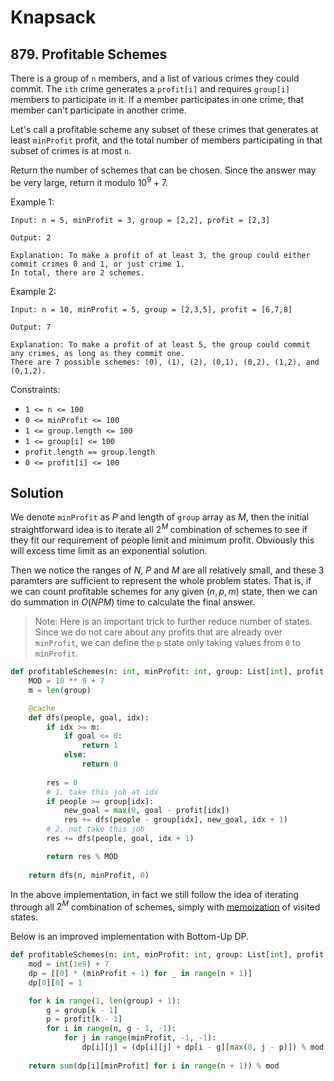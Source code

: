 # Knapsack

## 879. Profitable Schemes

There is a group of `n` members, and a list of various crimes they could commit. The `ith` crime generates a `profit[i]` and requires `group[i]` members to participate in it. If a member participates in one crime, that member can't participate in another crime.

Let's call a profitable scheme any subset of these crimes that generates at least `minProfit` profit, and the total number of members participating in that subset of crimes is at most `n`.

Return the number of schemes that can be chosen. Since the answer may be very large, return it modulo $10^9+7$.

Example 1:

```text
Input: n = 5, minProfit = 3, group = [2,2], profit = [2,3]

Output: 2

Explanation: To make a profit of at least 3, the group could either commit crimes 0 and 1, or just crime 1.
In total, there are 2 schemes.
```

Example 2:

```text
Input: n = 10, minProfit = 5, group = [2,3,5], profit = [6,7,8]

Output: 7

Explanation: To make a profit of at least 5, the group could commit any crimes, as long as they commit one.
There are 7 possible schemes: (0), (1), (2), (0,1), (0,2), (1,2), and (0,1,2).
```

Constraints:

- `1 <= n <= 100`
- `0 <= minProfit <= 100`
- `1 <= group.length <= 100`
- `1 <= group[i] <= 100`
- `profit.length == group.length`
- `0 <= profit[i] <= 100`

## Solution

We denote `minProfit` as $P$ and length of `group` array as $M$, then the initial straightforward idea is to iterate all $2^M$ combination of schemes to see if they fit our requirement of people limit and minimum profit. Obviously this will excess time limit as an exponential solution.

Then we notice the ranges of $N$, $P$ and $M$ are all relatively small, and these 3 paramters are sufficient to represent the whole problem states. That is, if we can count profitable schemes for any given $(n, p, m)$ state, then we can do summation in $O(NPM)$ time to calculate the final answer.

> Note: Here is an important trick to further reduce number of states. Since we do not care about any profits that are already over `minProfit`, we can define the `p` state only taking values from `0` to `minProfit`.

```python
def profitableSchemes(n: int, minProfit: int, group: List[int], profit: List[int]) -> int:
    MOD = 10 ** 9 + 7
    m = len(group)

    @cache
    def dfs(people, goal, idx):
        if idx >= m:
            if goal <= 0:
                return 1
            else:
                return 0
        
        res = 0
        # 1. take this job at idx
        if people >= group[idx]:
            new_goal = max(0, goal - profit[idx])
            res += dfs(people - group[idx], new_goal, idx + 1)
        # 2. not take this job
        res += dfs(people, goal, idx + 1)

        return res % MOD
    
    return dfs(n, minProfit, 0)
```

In the above implementation, in fact we still follow the idea of iterating through all $2^M$ combination of schemes, simply with [memoization](https://en.wikipedia.org/wiki/Memoization) of visited states.

Below is an improved implementation with Bottom-Up DP.

```python
def profitableSchemes(n: int, minProfit: int, group: List[int], profit: List[int]) -> int:
    mod = int(1e9) + 7
    dp = [[0] * (minProfit + 1) for _ in range(n + 1)]
    dp[0][0] = 1

    for k in range(1, len(group) + 1):
        g = group[k - 1]
        p = profit[k - 1]
        for i in range(n, g - 1, -1):
            for j in range(minProfit, -1, -1):
                dp[i][j] = (dp[i][j] + dp[i - g][max(0, j - p)]) % mod
    
    return sum(dp[i][minProfit] for i in range(n + 1)) % mod
```

